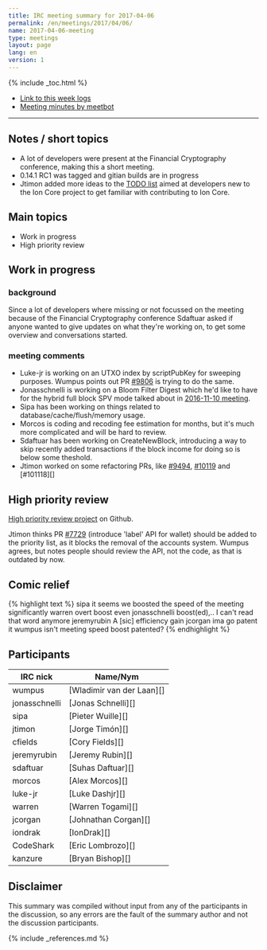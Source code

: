 ```yaml
---
title: IRC meeting summary for 2017-04-06
permalink: /en/meetings/2017/04/06/
name: 2017-04-06-meeting
type: meetings
layout: page
lang: en
version: 1
---
```

{% include _toc.html %}
 
- [Link to this week logs](https://botbot.me/freenode/ion-core-dev/2017-04-06/?msg=83564974&page=2)
- [Meeting minutes by meetbot](http://www.erisian.com.au/meetbot/ion-core-dev/2017/ion-core-dev.2017-04-06-19.02.html)
 
---

## Notes / short topics

- A lot of developers were present at the Financial Cryptography conference, making this a short meeting.
- 0.14.1 RC1 was tagged and gitian builds are in progress
- Jtimon added more ideas to the [TODO list][#7829] aimed at developers new to the Ion Core project to get familiar with contributing to Ion Core.

## Main topics

- Work in progress
- High priority review

## Work in progress

### background

Since a lot of developers where missing or not focussed on the meeting because of the Financial Cryptography conference Sdaftuar asked if anyone wanted to give updates on what they're working on, to get some overview and conversations started.

### meeting comments

- Luke-jr is working on an UTXO index by scriptPubKey for sweeping purposes. Wumpus points out PR [#9806][] is trying to do the same.
- Jonasschnelli is working on a Bloom Filter Digest which he'd like to have for the hybrid full block SPV mode talked about in [2016-11-10 meeting](/en/meetings/2016/11/10/#hybrid-spv).
- Sipa has been working on things related to database/cache/flush/memory usage.
- Morcos is coding and recoding fee estimation for months, but it's much more complicated and will be hard to review.
- Sdaftuar has been working on CreateNewBlock, introducing a way to skip recently added transactions if the block income for doing so is below some theshold.
- Jtimon worked on some refactoring PRs, like [#9494][], [#10119][] and [#101118][]

## High priority review

[High priority review project](https://github.com/cevap/ion/projects/8) on Github.

Jtimon thinks PR [#7729][] (introduce 'label' API for wallet) should be added to the priority list, as it blocks the removal of the accounts system. Wumpus agrees, but notes people should review the API, not the code, as that is outdated by now.

## Comic relief

{% highlight text %}
sipa               it seems we boosted the speed of the meeting significantly
warren             overt boost even
jonasschnelli      boost(ed),.. I can't read that word anymore
jeremyrubin        A [sic] efficiency gain
jcorgan            ima go patent it
wumpus             isn't meeting speed boost patented?
{% endhighlight %}

## Participants
 
| IRC nick        | Name/Nym                  |
|-----------------|---------------------------|
| wumpus          | [Wladimir van der Laan][] |
| jonasschnelli   | [Jonas Schnelli][]        |
| sipa            | [Pieter Wuille][]         |
| jtimon          | [Jorge Timón][]           |
| cfields         | [Cory Fields][]           |
| jeremyrubin     | [Jeremy Rubin][]          |
| sdaftuar        | [Suhas Daftuar][]         |
| morcos          | [Alex Morcos][]           |
| luke-jr         | [Luke Dashjr][]           |
| warren          | [Warren Togami][]         |
| jcorgan         | [Johnathan Corgan][]      |
| iondrak         | [IonDrak][]               |
| CodeShark       | [Eric Lombrozo][]         |
| kanzure         | [Bryan Bishop][]          |

## Disclaimer
 
This summary was compiled without input from any of the participants in the discussion, so any errors are the fault of the summary author and not the discussion participants.

[#7829]: https://github.com/cevap/ion/issues/7829
[#10118]: https://github.com/cevap/ion/pull/10118
[#10119]: https://github.com/cevap/ion/pull/10119
[#7729]: https://github.com/cevap/ion/pull/7729
[#9806]: https://github.com/cevap/ion/pull/9806
[#9494]: https://github.com/cevap/ion/pull/9494

{% include _references.md %}
